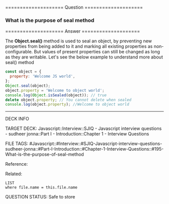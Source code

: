 ==================== Question ====================  

### What is the purpose of seal method  

==================== Answer ====================  

The **Object.seal()** method is used to seal an object, by preventing new
properties from being added to it and marking all existing properties as
non-configurable. But values of present properties can still be changed as long
as they are writable. Let's see the below example to understand more about
seal() method

```javascript
const object = {
  property: 'Welcome JS world',
};
Object.seal(object);
object.property = 'Welcome to object world';
console.log(Object.isSealed(object)); // true
delete object.property; // You cannot delete when sealed
console.log(object.property); //Welcome to object world
```

---

DECK INFO

TARGET DECK: Javascript::Interview::SJIQ - Javascript interview questions -
sudheer jonna::Part I - Introduction::Chapter 1 - Interview Questions

FILE TAGS:
#Javascript::#Interview::#SJIQ-Javascript-interview-questions-sudheer-jonna::#Part-I-Introduction::#Chapter-1-Interview-Questions::#195-What-is-the-purpose-of-seal-method

Reference:

Related:

```dataview
LIST
where file.name = this.file.name
```

QUESTION STATUS: Safe to store
